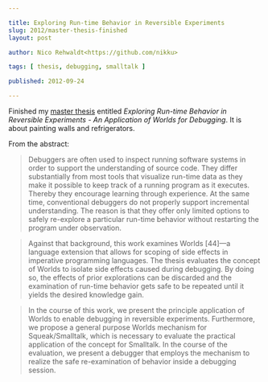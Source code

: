 ```yaml
---

title: Exploring Run-time Behavior in Reversible Experiments
slug: 2012/master-thesis-finished
layout: post

author: Nico Rehwaldt<https://github.com/nikku>

tags: [ thesis, debugging, smalltalk ]

published: 2012-09-24

---
```



Finished my [master thesis](http://nixis.de/~nikku/uni/master/thesis/exploring-run-time-behavior-nre-2012.pdf) entitled *Exploring Run-time Behavior in Reversible Experiments - An Application of Worlds for Debugging*. It is about painting walls and refrigerators.

<!-- continue -->

From the abstract:

>   Debuggers are often used to inspect running software systems in order to support the understanding of source code. They differ substantially from most tools that visualize run-time data as they make it possible to keep track of a running program as it executes. Thereby they encourage learning through experience. At the same time, conventional debuggers do not properly support incremental understanding. The reason is that they offer only limited options to safely re-explore a particular run-time behavior without restarting the program under observation.

>   Against that background, this work examines Worlds [44]—a language extension that allows for scoping of side effects in imperative programming languages. The thesis evaluates the concept of Worlds to isolate side effects caused during debugging. By doing so, the effects of prior explorations can be discarded and the examination of run-time behavior gets safe to be repeated until it yields the desired knowledge gain.

>   In the course of this work, we present the principle application of Worlds to enable debugging in reversible experiments. Furthermore, we propose a general purpose Worlds mechanism for Squeak/Smalltalk, which is necessary to evaluate the practical application of the concept for Smalltalk. In the course of the evaluation, we present a debugger that employs the mechanism to realize the safe re-examination of behavior inside a debugging session.
